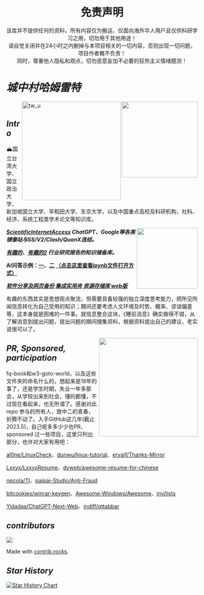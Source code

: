 
<!--
</a><img align="right" src="https://fastly.jsdelivr.net/gh/hoochanlon/w3-goto-world/W3UnitTest/mof2.PNG" width="250 " height="250" /></a><a><img align="right" src="https://fastly.jsdelivr.net/gh/hoochanlon/w3-goto-world/W3UnitTest/mof1.PNG" width="250 " height="250" />

[![LICENSE](https://img.shields.io/badge/license-Anti%20996-blue.svg)](https://github.com/996icu/996.ICU/blob/master/LICENSE) [![996.icu](https://img.shields.io/badge/link-996.icu-red.svg)](https://996.icu) 

-->

<!--![冲出你的窗口](https://fastly.jsdelivr.net/gh/hoochanlon/w3-goto-world/W3UnitTest/ccndck.png)-->

<h1 align="center"> 免责声明 </h1>

<p align="center">
该库并不提供任何的资料，所有内容仅为搬运，仅面向海外华人用户且仅供科研学习之用，切勿用于其他用途！<br>
请自觉关闭并在24小时之内删掉与本项目相关的一切内容，否则出现一切问题，项目作者概不负责！<br>
同时，尊重他人隐私和观点，切勿恶意妄加不必要的狂热主义情绪臆测！
</p>

# ***城中村哈姆雷特***

<a href="https://ndltd.ncl.edu.tw" target="_blank">
<img align="right" width="200" src="https://ndltd.ncl.edu.tw/gs32/nclcdr/image/promote.gif"></a>
<a href="http://tul.blog.ntu.edu.tw/archives/19642">
  <img align="right" width="260" alt="tw_u" src="https://github.com/hoochanlon/hamulete/assets/35732922/c78ff3a6-087e-4c00-90e5-e7ffaec8af70">
</a>
<br>

## ***Intro***

🏔️国立台湾大学、国立政治大学、新加坡国立大学、早稻田大学、东京大学，以及中国重点高校及科研机构，社科、经济、系统工程类学术论文等知识库。

<a href="有趣的/0%20魔幻现实主义与理想间的交织破碎/" target="_blank">
<img align="right" width="160" src="https://fastly.jsdelivr.net/gh/hoochanlon/w3-goto-world/W3UnitTest/ccndck.png"></a>


***[ScientificInternetAccess](有趣的/0%20魔幻现实主义与理想间的交织破碎/) ChatGPT、Google等各类镜像站与SS/V2/Clash/QuanX连结。*** 

***[有趣的](有趣的/)、[有趣的2](有趣的2/) 行业研究报告的知识储备库。***

**AI问答示例：[一](サイレントマジョリティー/僕は存在していなかった.ipynb)、[二](サイレントマジョリティー/夜明けまで強がらなくてもいい.ipynb) [（点击这里查看ipynb文件打开方式）](https://blog.reviewnb.com/jupyter-notebook-not-rendering-on-github/)**

***[软件分享及网页备份](软件分享及网页备份/) [集成实用夹](集成实用夹/) [资源存储库 web版](https://hoochanlon.github.io/hamulete/)***

有趣的东西其实是思想观点聚流，但需要具备较强的独立深度思考能力，把所见所闻信息转化为自己受用的知识；期间还要考虑人文环境及时势、概率、谬误偏差等，这本身就是困难的一件事。就信息整合这块，《睡前消息》确实做得不错，从了解消息到提出问题，提出问题的期间搜集资料，根据资料提出自己的建议，老实说很可以了。

<img align="right" width="260" src="https://github.com/hoochanlon/hamulete/assets/35732922/7970e6bf-27cc-4815-8760-6c01fd5232b0">

## ***PR, Sponsored, participation***

fq-book和w3-goto-world，以及这些文件夹的命名什么的，想起来是18年的事了，还是学生时期，失业一年多那会，从学校出来到社会，懂的都懂，不过现在看起来，也无所谓了。感谢对此 repo 参与的所有人，致中二的青春，折腾不动了。入手GitHub这几年(截止2023.5)，自己呢多多少少也PR、sponsored 过一些项目，这里只列出部分，也许对大家有用吧：

[al0ne/LinuxCheck](https://github.com/al0ne/LinuxCheck)、[dunwu/linux-tutorial](https://github.com/dunwu/linux-tutorial)、[eryajf/Thanks-Mirror](https://github.com/eryajf/Thanks-Mirror)

[Lxxyx/LxxyxResume](https://github.com/Lxxyx/LxxyxResume)、[dyweb/awesome-resume-for-chinese](https://github.com/dyweb/awesome-resume-for-chinese)

[npcola/TI](https://github.com/npcola/TI)、[paipai-Studio/Anti-Fraud](https://github.com/paipai-Studio/Anti-Fraud)

[bitcookies/winrar-keygen](https://github.com/bitcookies/winrar-keygen)、[Awesome-Windows/Awesome](https://github.com/Awesome-Windows/Awesome)、[jnv/lists](https://github.com/jnv/lists)

[Yidadaa/ChatGPT-Next-Web](https://github.com/Yidadaa/ChatGPT-Next-Web)、[indiff/qttabbar](https://github.com/indiff/qttabbar)

## ***contributors***

<a href="https://github.com/hoochanlon/hamulete/graphs/contributors">
  <img src="https://contrib.rocks/image?repo=hoochanlon/hamulete" />
</a>

Made with [contrib.rocks](https://contrib.rocks).


## ***Star History***

[![Star History Chart](https://api.star-history.com/svg?repos=hoochanlon/hamulete&type=Date)](https://star-history.com/#hoochanlon/hamulete&Date)

<!--
<hr>
<p align="center">

<br>
</p>
-->

